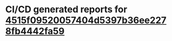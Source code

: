 # CI/CD generated reports for [4515f09520057404d5397b36ee2278fb4442fa59](https://github.com/hydephp/develop/commit/4515f09520057404d5397b36ee2278fb4442fa59)
